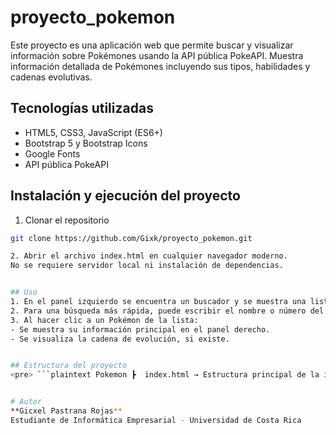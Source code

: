 # proyecto_pokemon
Este proyecto es una aplicación web que permite buscar y visualizar información sobre Pokémones usando la API pública PokeAPI. Muestra información detallada de Pokémones incluyendo sus tipos, habilidades y cadenas evolutivas.


## Tecnologías utilizadas
- HTML5, CSS3, JavaScript (ES6+)
- Bootstrap 5 y Bootstrap Icons
- Google Fonts
- API pública PokeAPI


## Instalación y ejecución del proyecto
1. Clonar el repositorio
```bash
git clone https://github.com/Gixk/proyecto_pokemon.git

2. Abrir el archivo index.html en cualquier navegador moderno.
No se requiere servidor local ni instalación de dependencias.


## Uso
1. En el panel izquierdo se encuentra un buscador y se muestra una lista de los primeros 200 Pokémon.
2. Para una búsqueda más rápida, puede escribir el nombre o número del Pokémon para filtrarlo.
3. Al hacer clic a un Pokémon de la lista:
- Se muestra su información principal en el panel derecho.
- Se visualiza la cadena de evolución, si existe.


## Estructura del proyecto
<pre> ```plaintext Pokemon ┣  index.html → Estructura principal de la interfaz ┣ style.css → Estilos personalizados ┣ script.js → Lógica y consumo de la API ``` </pre>


# Autor
**Gicxel Pastrana Rojas**
Estudiante de Informática Empresarial - Universidad de Costa Rica
